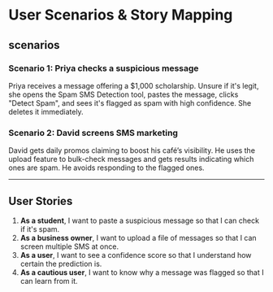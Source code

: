 #  User Scenarios & Story Mapping

## scenarios

### Scenario 1: Priya checks a suspicious message
Priya receives a message offering a $1,000 scholarship. Unsure if it's legit, she opens the Spam SMS Detection tool, pastes the message, clicks "Detect Spam", and sees it's flagged as spam with high confidence. She deletes it immediately.

### Scenario 2: David screens SMS marketing
David gets daily promos claiming to boost his café’s visibility. He uses the upload feature to bulk-check messages and gets results indicating which ones are spam. He avoids responding to the flagged ones.

---

##  User Stories

1. **As a student**, I want to paste a suspicious message so that I can check if it's spam.
2. **As a business owner**, I want to upload a file of messages so that I can screen multiple SMS at once.
3. **As a user**, I want to see a confidence score so that I understand how certain the prediction is.
4. **As a cautious user**, I want to know why a message was flagged so that I can learn from it.

